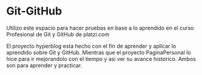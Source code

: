 # Git-GitHub

Utilizo este espacio para hacer pruebas en base a lo aprendido en el curso Profesional de Git y GitHub de platzi.com

El proyecto hyperblog esta hecho con el fin de aprender y aplicar lo aprendido sobre Git y GitHub. Mientras que el proyecto PaginaPersonal lo hice para ir mejorandolo con el tiempo y asi ver su avance historico. Ambos son para aprender y practicar.